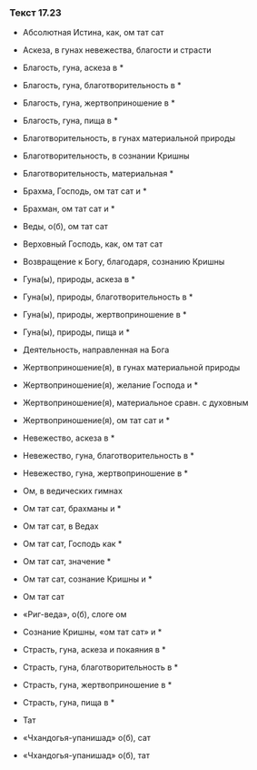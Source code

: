 ### Текст 17.23

- Абсолютная Истина, как, ом тат сат

- Аскеза, в гунах невежества, благости и страсти

- Благость, гуна, аскеза в *

- Благость, гуна, благотворительность в *

- Благость, гуна, жертвоприношение в *

- Благость, гуна, пища в *

- Благотворительность, в гунах материальной природы

- Благотворительность, в сознании Кришны

- Благотворительность, материальная *

- Брахма, Господь, ом тат сат и *

- Брахман, ом тат сат и *

- Веды, о(б), ом тат сат

- Верховный Господь, как, ом тат сат

- Возвращение к Богу, благодаря, сознанию Кришны

- Гуна(ы), природы, аскеза в *

- Гуна(ы), природы, благотворительность в *

- Гуна(ы), природы, жертвоприношение в *

- Гуна(ы), природы, пища и *

- Деятельность, направленная на Бога

- Жертвоприношение(я), в гунах материальной природы

- Жертвоприношение(я), желание Господа и *

- Жертвоприношение(я), материальное сравн. с духовным

- Жертвоприношение(я), ом тат сат и *

- Невежество, аскеза в *

- Невежество, гуна, благотворительность в *

- Невежество, гуна, жертвоприношение в *

- Ом, в ведических гимнах

- Ом тат сат, брахманы и *

- Ом тат сат, в Ведах

- Ом тат сат, Господь как *

- Ом тат сат, значение *

- Ом тат сат, сознание Кришны и *

- Ом тат сат

- «Риг-веда», о(б), слоге ом

- Сознание Кришны, «ом тат сат» и *

- Страсть, гуна, аскеза и покаяния в *

- Страсть, гуна, благотворительность в *

- Страсть, гуна, жертвоприношение в *

- Страсть, гуна, пища в *

- Тат

- «Чхандогья-упанишад» о(б), сат

- «Чхандогья-упанишад» о(б), тат
	
